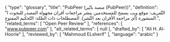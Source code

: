 {
    "type": "glossary",
    "title": "PubPeer (منصة بابّير (PubPeer))",
    "definition": "التَّعريف: موقع ويب يسمح للمستخدمين بنشر مراجعات أقران مجهولة المصدر للبحوث ا المنشورة (أي مراجعة الأقران بعد النَّشر).  المصطلحات ذات الصِّلة: التّحكيم المفتوح.",
    "related_terms": [
        "Open Peer Review"
    ],
    "references": [
        "www.pubpeer.com"
    ],
    "alt_related_terms": [
        null
    ],
    "drafted_by": [
        "Ali H. Al-Hoorie"
    ],
    "reviewed_by": [
        "Mahmoud ELsherif"
    ],
    "language": "arabic"
}